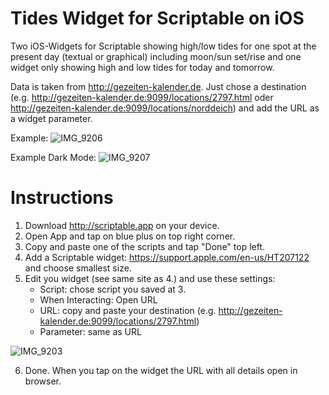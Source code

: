 # Tides Widget for Scriptable on iOS
Two iOS-Widgets for Scriptable showing high/low tides for one spot at the present day (textual or graphical) including moon/sun set/rise and one widget only showing high and low tides for today and tomorrow.

Data is taken from http://gezeiten-kalender.de. Just chose a destination (e.g. http://gezeiten-kalender.de:9099/locations/2797.html oder http://gezeiten-kalender.de:9099/locations/norddeich) and add the URL as a widget parameter.

Example:
![IMG_9206](https://user-images.githubusercontent.com/94117520/191450870-e080797b-ad4b-4071-8d7f-15f42c0ea7b7.jpg)

Example Dark Mode:
![IMG_9207](https://user-images.githubusercontent.com/94117520/191450958-189f6537-653b-4346-a382-d3400d6f6d38.jpg)


# Instructions
1. Download http://scriptable.app on your device.
2. Open App and tap on blue plus on top right corner.
3. Copy and paste one of the scripts and tap "Done" top left.
4. Add a Scriptable widget: https://support.apple.com/en-us/HT207122 and choose smallest size.
5. Edit you widget (see same site as 4.) and use these settings:
    - Script: chose script you saved at 3.
    - When Interacting: Open URL
    - URL: copy and paste your destination (e.g. http://gezeiten-kalender.de:9099/locations/2797.html)
    - Parameter: same as URL


![IMG_9203](https://user-images.githubusercontent.com/94117520/190148864-63f5f580-7fe6-442a-b82d-18434267d0bf.jpg)

6. Done. When you tap on the widget the URL with all details open in browser.
